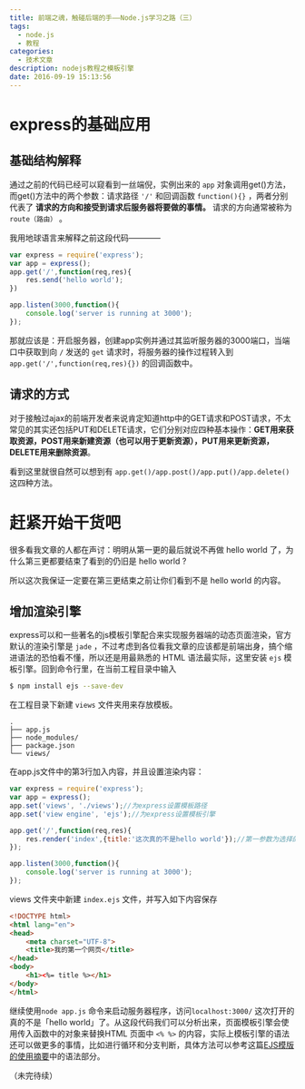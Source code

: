 ```yaml
---
title: 前端之魂，触碰后端的手——Node.js学习之路（三）
tags:
  - node.js
  - 教程
categories:
  - 技术文章
description: nodejs教程之模板引擎
date: 2016-09-19 15:13:56
---
```



# express的基础应用

## 基础结构解释

通过之前的代码已经可以窥看到一丝端倪，实例出来的 `app` 对象调用get()方法，而get()方法中的两个参数：请求路径 `'/'` 和回调函数 `function(){}` ，两者分别代表了 __请求的方向和接受到请求后服务器将要做的事情。__ 请求的方向通常被称为 `route（路由）` 。
<!-- more -->

我用地球语言来解释之前这段代码————

```javascript
var express = require('express');
var app = express();
app.get('/',function(req,res){
    res.send('hello world');
})

app.listen(3000,function(){
    console.log('server is running at 3000');
});
```

那就应该是：开启服务器，创建app实例并通过其监听服务器的3000端口，当端口中获取到向 `/` 发送的 `get` 请求时，将服务器的操作过程转入到 `app.get('/',function(req,res){})` 的回调函数中。

## 请求的方式

对于接触过ajax的前端开发者来说肯定知道http中的GET请求和POST请求，不太常见的其实还包括PUT和DELETE请求，它们分别对应四种基本操作：__GET用来获取资源，POST用来新建资源（也可以用于更新资源），PUT用来更新资源，DELETE用来删除资源__。

看到这里就很自然可以想到有 `app.get()/app.post()/app.put()/app.delete()` 这四种方法。

# 赶紧开始干货吧

很多看我文章的人都在声讨：明明从第一更的最后就说不再做 hello world 了，为什么第三更都要结束了看到的仍旧是 hello world ?

所以这次我保证一定要在第三更结束之前让你们看到不是 hello world 的内容。

## 增加渲染引擎

express可以和一些著名的js模板引擎配合来实现服务器端的动态页面渲染，官方默认的渲染引擎是 `jade` ，不过考虑到各位看我文章的应该都是前端出身，搞个缩进语法的恐怕看不懂，所以还是用最熟悉的 HTML 语法最实际，这里安装 `ejs` 模板引擎。回到命令行里，在当前工程目录中输入

```bash
$ npm install ejs --save-dev
```

在工程目录下新建 `views` 文件夹用来存放模板。
```
.
├── app.js
├── node_modules/
├── package.json
└── views/
```

在app.js文件中的第3行加入内容，并且设置渲染内容：
```javascript
var express = require('express');
var app = express();
app.set('views', './views');//为express设置模板路径
app.set('view engine', 'ejs');//为express设置模板引擎

app.get('/',function(req,res){
    res.render('index',{title:'这次真的不是hello world'});//第一参数为选择的模板，根据之前的设置这里指向了./views/index.ejs
});

app.listen(3000,function(){
    console.log('server is running at 3000');
});
```

views 文件夹中新建 `index.ejs` 文件，并写入如下内容保存
```html
<!DOCTYPE html>
<html lang="en">
<head>
    <meta charset="UTF-8">
    <title>我的第一个网页</title>
</head>
<body>
    <h1><%= title %></h1>
</body>
</html>
```
继续使用`node app.js` 命令来启动服务器程序，访问`localhost:3000/` 这次打开的真的不是「hello world」了。从这段代码我们可以分析出来，页面模板引擎会使用传入函数中的对象来替换HTML 页面中 `<% %>` 的内容，实际上模板引擎的语法还可以做更多的事情，比如进行循环和分支判断，具体方法可以参考这篇[EJS模版的使用摘要](http://hao.jser.com/archive/5630/)中的语法部分。

（未完待续）


